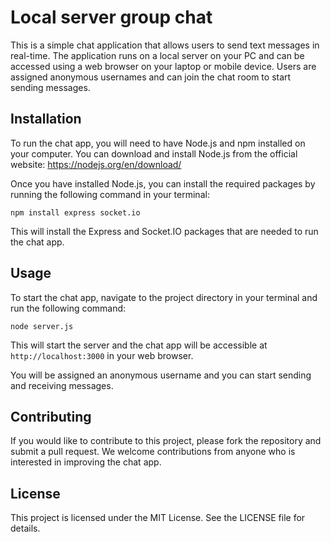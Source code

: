 # Local server group chat

This is a simple chat application that allows users to send text messages in real-time. The application runs on a local server on your PC and can be accessed using a web browser on your laptop or mobile device. Users are assigned anonymous usernames and can join the chat room to start sending messages.

## Installation

To run the chat app, you will need to have Node.js and npm installed on your computer. You can download and install Node.js from the official website: https://nodejs.org/en/download/

Once you have installed Node.js, you can install the required packages by running the following command in your terminal:

`npm install express socket.io`


This will install the Express and Socket.IO packages that are needed to run the chat app.

## Usage

To start the chat app, navigate to the project directory in your terminal and run the following command:

`node server.js`


This will start the server and the chat app will be accessible at `http://localhost:3000` in your web browser.

You will be assigned an anonymous username and you can start sending and receiving messages.

## Contributing

If you would like to contribute to this project, please fork the repository and submit a pull request. We welcome contributions from anyone who is interested in improving the chat app.

## License

This project is licensed under the MIT License. See the LICENSE file for details.

